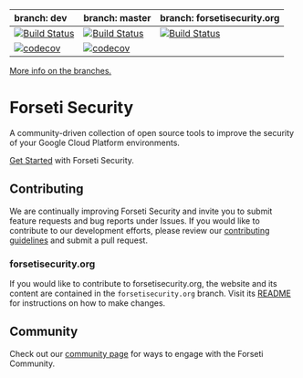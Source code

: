 **branch: dev** | **branch: master** | **branch: forsetisecurity.org**
:------------ | :------------ | :------------
[![Build Status](https://travis-ci.org/forseti-security/forseti-security.svg?branch=dev)](https://travis-ci.org/forseti-security/forseti-security)|[![Build Status](https://travis-ci.org/forseti-security/forseti-security.svg?branch=master)](https://travis-ci.org/forseti-security/forseti-security)|[![Build Status](https://travis-ci.org/forseti-security/forseti-security.svg?branch=forsetisecurity.org)](https://travis-ci.org/forseti-security/forseti-security)
[![codecov](https://codecov.io/gh/forseti-security/forseti-security/branch/dev/graph/badge.svg)](https://codecov.io/gh/forseti-security/forseti-security)|[![codecov](https://codecov.io/gh/forseti-security/forseti-security/branch/master/graph/badge.svg)](https://codecov.io/gh/forseti-security/forseti-security)

[More info on the branches.](https://forsetisecurity.org/docs/latest/develop/branch-management.html)


# Forseti Security
A community-driven collection of open source tools to improve the security of 
your Google Cloud Platform environments.

[Get Started](https://forsetisecurity.org/docs/latest/setup/install.html)
with Forseti Security.

## Contributing
We are continually improving Forseti Security and invite you to submit feature
requests and bug reports under Issues. If you would like to contribute to our
development efforts, please review our
[contributing guidelines](/.github/CONTRIBUTING.md) and submit a pull request.

### forsetisecurity.org
If you would like to contribute to forsetisecurity.org, the website and its
content are contained in the `forsetisecurity.org` branch. Visit its
[README](https://github.com/GoogleCloudPlatform/forseti-security/tree/forsetisecurity.org)
for instructions on how to make changes.

## Community
Check out our [community page](http://forsetisecurity.org/community/) for ways
to engage with the Forseti Community.
